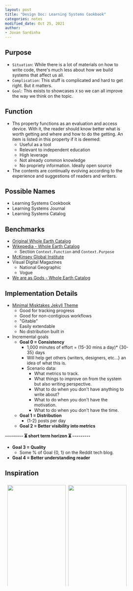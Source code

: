 ```yaml
---
layout: post
title: "Design Doc: Learning Systems Cookbook"
categories: notes
modified_date: Oct 25, 2021
author:
- Jovan Sardinha
---
```


## Purpose

* `Situation`: While there is a lot of materials on how to write code, there's much less about how we build systems that affect us all.
* `Complication`: This stuff is complicated and hard to get right. But it matters.
* `Goal`: This exists to showcases `X` so we can all improve the way we think on the topic.

## Function

* Ths property functions as an evaluation and access device. With it, the reader should know better what is worth getting and where and how to do the getting. An item is listed in this property if it is deemed:
  * Useful as a tool
  * Relevant to independent education
  * High leverage
  * Not already common knowledge
  * No propriety information. Ideally open source
* The contents are continually evolving according to the experience and suggestions of readers and writers.

## Possible Names

* Learning Systems Cookbook
* Learning Systems Journal
* Learning Systems Catalog

## Benchmarks

* [Original Whole Earth Catalog](https://www.youtube.com/watch?v=TQvwARLWv1M)
* [Wikepedia - Whole Earth Catalog](https://en.wikipedia.org/wiki/Whole_Earth_Catalog)
  * Section `Context.Function` and `Context.Purpose`
* [McKinsey Global Institute](https://www.mckinsey.com/mgi/our-research/all-research)
* Visual Digital Magazines
  * National Geographic
  * Vogue
* [We are as Gods - Whole Earth Catalog](https://static1.squarespace.com/static/5cb7622d840b16da4eb63d08/t/6036e92bfed0f117c524d8b8/1614211387851/WholeEarth-presskit+-+022421.pdf)


## Implementation Details

* [Minimal Misktakes Jekyll Theme](https://github.com/mmistakes/minimal-mistakes)
  * Good for tracking progress
  * Good for non-contigious workflows
  * "Gitable"
  * Easily extendable
  * No distribution built in
* Incremental goals
  * **Goal 0 = Consistency**
    * 1,000 minutes of effort = (15-30 mins a day)* {30-35} days
    * Will help get others {writers, designers, etc...} an idea of what this is.
    * Scenario data:
      * What metrics to track.
      * What things to improve on from the system but also writing perspective.
      * What to do when you don't have anything to write about?
      * What to do when you don't have the motivation.
      * What to do when you don't have the time.
  * **Goal 1 = Distribution**
    * {1-2} posts per day
  * **Goal 2 = Better visibility into metrics**

**--------- ⏳ short term horizon ⏳ ---------**

  * **Goal 3 = Quality**
    * Some % of Goal {0, 1} on the Reddit tech blog.
  * **Goal 4 = Better understanding reader**


## Inspiration

<!-- Photo Grid -->
<div class="row">
  <div class="column">
    <img src="/assets/post_assets/iterate/increment_1.jpg" style="width:100%"><figcaption></figcaption>
    <img src="/assets/post_assets/iterate/increment_2.jpg" style="width:100%"><figcaption></figcaption>
    <img src="/assets/post_assets/iterate/increment_3.jpg" style="width:100%"><figcaption></figcaption>
    <img src="/assets/post_assets/iterate/increment_4.jpg" style="width:100%"><figcaption></figcaption>
    <img src="/assets/post_assets/iterate/increment_5.jpg" style="width:100%"><figcaption></figcaption>
    <img src="/assets/post_assets/iterate/increment_6.jpg" style="width:100%"><figcaption></figcaption>
    <img src="/assets/post_assets/iterate/increment_7.jpg" style="width:100%"><figcaption></figcaption>
    <img src="/assets/post_assets/iterate/increment_8.jpg" style="width:100%"><figcaption></figcaption>
    <img src="/assets/post_assets/iterate/increment_9.jpg" style="width:100%"><figcaption></figcaption>
    <img src="/assets/post_assets/iterate/increment_10.jpg" style="width:100%"><figcaption></figcaption>
    <img src="/assets/post_assets/iterate/p_0.jpg" style="width:100%"><figcaption></figcaption>
    <img src="/assets/post_assets/iterate/p_2.jpg" style="width:100%"><figcaption></figcaption>
  </div>
  <div class="column">
    <img src="/assets/post_assets/iterate/increment_12.jpg" style="width:100%"><figcaption></figcaption>
    <img src="/assets/post_assets/iterate/sp_1.jpg" style="width:100%"><figcaption></figcaption>
    <img src="/assets/post_assets/iterate/sp_2.jpg" style="width:100%"><figcaption></figcaption>
    <img src="/assets/post_assets/iterate/sp_3.jpg" style="width:100%"><figcaption></figcaption>
    <img src="/assets/post_assets/iterate/sp_4.jpg" style="width:100%"><figcaption></figcaption>
    <img src="/assets/post_assets/iterate/sp_5.jpg" style="width:100%"><figcaption></figcaption>
    <img src="/assets/post_assets/iterate/sp_6.jpg" style="width:100%"><figcaption></figcaption>
    <img src="/assets/post_assets/iterate/sp_7.jpg" style="width:100%"><figcaption></figcaption>
    <img src="/assets/post_assets/iterate/p_1.jpg" style="width:100%"><figcaption></figcaption>
    <img src="/assets/post_assets/iterate/p_3.jpg" style="width:100%"><figcaption></figcaption>
  </div>
</div>

<script>
// Get the elements with class="column"
var elements = document.getElementsByClassName("column");

// Full-width images

// Four images side by side
function four() {
  for (i = 0; i < elements.length; i++) {
    elements[i].style.msFlex = "25%";  // IE10
    elements[i].style.flex = "25%";
  }
}

// Add active class to the current button (highlight it)
var header = document.getElementById("myHeader");
var btns = header.getElementsByClassName("btn");
for (var i = 0; i < btns.length; i++) {
  btns[i].addEventListener("click", function() {
    var current = document.getElementsByClassName("active");
    current[0].className = current[0].className.replace(" active", "");
    this.className += " active";
  });
}
</script>

<style>
* {
  box-sizing: border-box;
}

body {
  margin: 0;
}

.header {
  text-align: center;
  padding: 32px;
}

.row {
  display: -ms-flexbox; /*IE 10*/
  display: flex;
  -ms-flex-wrap: wrap; /*IE 10*/
  flex-wrap: wrap;
  padding: 0 4px;
}

/*Create two equal columns that sits next to each other*/
.column {
  -ms-flex: 50%; /*IE 10*/
  flex: 50%;
  padding: 0 4px;
}

.column img {
  margin-top: 8px;
  vertical-align: middle;
}
</style>
